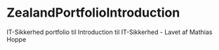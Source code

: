 # ZealandPortfolioIntroduction
IT-Sikkerhed portfolio til Introduction til IT-Sikkerhed - Lavet af Mathias Hoppe
